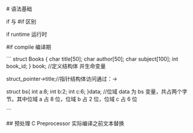 \# 语法基础

if 与 #if 区别

if runtime 运行时

#if compile 编译期

\`\`\`
struct Books
{
 char title[50];
 char author[50];
 char subject[100];
 int book\_id;
} book;
//定义结构体 并生命变量

struct\_pointer->title;//指针结构体访问通过：->

struct bs{
 int a:8;
 int b:2;
 int c:6;
}data; //位域 data 为 bs 变量，共占两个字节。其中位域 a 占 8 位，位域 b 占 2 位，位域 c 占 6 位

\`\`\`

\## 预处理 C Preprocessor
实际编译之前文本替换